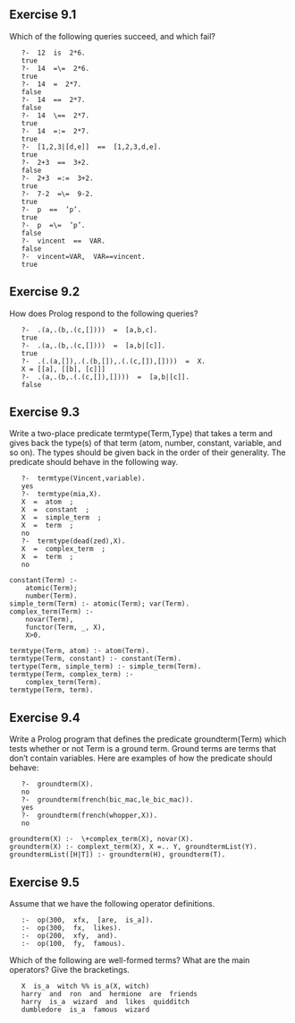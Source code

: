 ## Exercise  9.1 
Which of the following queries succeed, and which fail?
```
   ?-  12  is  2*6.
   true
   ?-  14  =\=  2*6.
   true
   ?-  14  =  2*7.
   false
   ?-  14  ==  2*7.
   false
   ?-  14  \==  2*7.
   true
   ?-  14  =:=  2*7.
   true
   ?-  [1,2,3|[d,e]]  ==  [1,2,3,d,e].
   true
   ?-  2+3  ==  3+2.
   false
   ?-  2+3  =:=  3+2.
   true
   ?-  7-2  =\=  9-2.
   true
   ?-  p  ==  ’p’.
   true
   ?-  p  =\=  ’p’.
   false
   ?-  vincent  ==  VAR.
   false
   ?-  vincent=VAR,  VAR==vincent.
   true
``` 

## Exercise  9.2 
How does Prolog respond to the following queries?
```
   ?-  .(a,.(b,.(c,[])))  =  [a,b,c].
   true
   ?-  .(a,.(b,.(c,[])))  =  [a,b|[c]].
   true
   ?-  .(.(a,[]),.(.(b,[]),.(.(c,[]),[])))  =  X.
   X = [[a], [[b], [c]]]
   ?-  .(a,.(b,.(.(c,[]),[])))  =  [a,b|[c]].
   false
```
## Exercise  9.3 
Write a two-place predicate termtype(Term,Type) that takes a term and gives back the type(s) of that term (atom, number, constant, variable, and so on). The types should be given back in the order of their generality. The predicate should behave in the following way.
```
   ?-  termtype(Vincent,variable).
   yes
   ?-  termtype(mia,X).
   X  =  atom  ;
   X  =  constant  ;
   X  =  simple_term  ;
   X  =  term  ;
   no
   ?-  termtype(dead(zed),X).
   X  =  complex_term  ;
   X  =  term  ;
   no
```

```
constant(Term) :- 
    atomic(Term);
    number(Term).
simple_term(Term) :- atomic(Term); var(Term).
complex_term(Term) :- 
    novar(Term),
    functor(Term, _, X),
    X>0.

termtype(Term, atom) :- atom(Term).
termtype(Term, constant) :- constant(Term).
tertype(Term, simple_term) :- simple_term(Term). 
termtype(Term, complex_term) :- 
    complex_term(Term).
termtype(Term, term).
```
## Exercise  9.4 
Write a Prolog program that defines the predicate groundterm(Term) which tests whether or not Term is a ground term. Ground terms are terms that don’t contain variables. Here are examples of how the predicate should behave:
```
   ?-  groundterm(X).
   no
   ?-  groundterm(french(bic_mac,le_bic_mac)).
   yes
   ?-  groundterm(french(whopper,X)).
   no
```

```
groundterm(X) :-  \+complex_term(X), novar(X).
groundterm(X) :- complext_term(X), X =.. Y, groundtermList(Y).
groundtermList([H|T]) :- groundterm(H), groundterm(T).
```

## Exercise  9.5 
Assume that we have the following operator definitions.
```
   :-  op(300,  xfx,  [are,  is_a]).
   :-  op(300,  fx,  likes).
   :-  op(200,  xfy,  and).
   :-  op(100,  fy,  famous).
```
Which of the following are well-formed terms? What are the main operators? Give the bracketings.
```
   X  is_a  witch %% is_a(X, witch)
   harry  and  ron  and  hermione  are  friends
   harry  is_a  wizard  and  likes  quidditch
   dumbledore  is_a  famous  wizard
```
